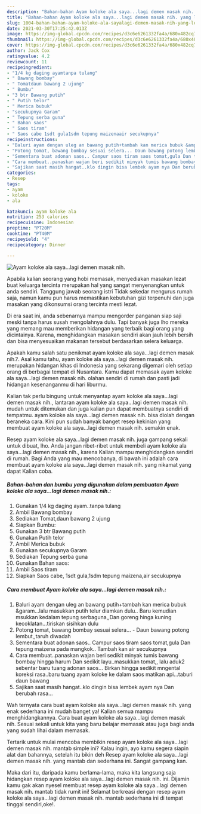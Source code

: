 ```yaml
---
description: "Bahan-bahan Ayam koloke ala saya...lagi demen masak nih. yang lezat Untuk Jualan"
title: "Bahan-bahan Ayam koloke ala saya...lagi demen masak nih. yang lezat Untuk Jualan"
slug: 1004-bahan-bahan-ayam-koloke-ala-sayalagi-demen-masak-nih-yang-lezat-untuk-jualan
date: 2021-03-30T17:25:42.013Z
image: https://img-global.cpcdn.com/recipes/d3c6e6261332fa4a/680x482cq70/ayam-koloke-ala-sayalagi-demen-masak-nih-foto-resep-utama.jpg
thumbnail: https://img-global.cpcdn.com/recipes/d3c6e6261332fa4a/680x482cq70/ayam-koloke-ala-sayalagi-demen-masak-nih-foto-resep-utama.jpg
cover: https://img-global.cpcdn.com/recipes/d3c6e6261332fa4a/680x482cq70/ayam-koloke-ala-sayalagi-demen-masak-nih-foto-resep-utama.jpg
author: Jack Cox
ratingvalue: 4.2
reviewcount: 11
recipeingredient:
- "1/4 kg daging ayamtanpa tulang"
- " Bawang bombay"
- " Tomatdaun bawang 2 ujung"
- " Bumbu"
- "3 btr Bawang putih"
- " Putih telor"
- " Merica bubuk"
- "secukupnya Garam"
- " Tepung serba guna"
- " Bahan saos"
- " Saos tiram"
- " Saos cabe 1sdt gula1sdm tepung maizenaair secukupnya"
recipeinstructions:
- "Baluri ayam dengan uleg an bawang putih+tambah kan merica bubuk &amp;garam...lalu masukkan putih telur diamkan dulu.. Baru kemudian msukkan kedalam tepung serbaguna,,Dan goreng hinga kuning kecoklatan...tiriskan sisihkan dulu"
- "Potong tomat, bawang bombay sesuai selera... Daun bawang potong lembut,,taruh diwadah"
- "Sementara buat adonan saos.. Campur saos tiram saos tomat,gula Dan tepung maizena pada mangkok.. Tambah kan air secukupnya"
- "Cara membuat..panaskan wajan beri sedikit minyak tumis bawang bombay hingga harum Dan sedikit layu..masukkan tomat,, lalu aduk2 sebentar baru tuang adonan saos... Birkan hingga sedikit mngental koreksi rasa..baru tuang ayam koloke ke dalam saos matikan api...taburi daun bawang"
- "Sajikan saat masih hangat..klo dingin bisa lembek ayam nya Dan berubah rasa..."
categories:
- Resep
tags:
- ayam
- koloke
- ala

katakunci: ayam koloke ala 
nutrition: 253 calories
recipecuisine: Indonesian
preptime: "PT20M"
cooktime: "PT40M"
recipeyield: "4"
recipecategory: Dinner

---
```



![Ayam koloke ala saya...lagi demen masak nih.](https://img-global.cpcdn.com/recipes/d3c6e6261332fa4a/680x482cq70/ayam-koloke-ala-sayalagi-demen-masak-nih-foto-resep-utama.jpg)

Apabila kalian seorang yang hobi memasak, menyediakan masakan lezat buat keluarga tercinta merupakan hal yang sangat menyenangkan untuk anda sendiri. Tanggung jawab seorang istri Tidak sekedar mengurus rumah saja, namun kamu pun harus memastikan kebutuhan gizi terpenuhi dan juga masakan yang dikonsumsi orang tercinta mesti lezat.

Di era  saat ini, anda sebenarnya mampu mengorder panganan siap saji meski tanpa harus susah mengolahnya dulu. Tapi banyak juga lho mereka yang memang mau memberikan hidangan yang terbaik bagi orang yang dicintainya. Karena, menghidangkan masakan sendiri akan jauh lebih bersih dan bisa menyesuaikan makanan tersebut berdasarkan selera keluarga. 



Apakah kamu salah satu penikmat ayam koloke ala saya...lagi demen masak nih.?. Asal kamu tahu, ayam koloke ala saya...lagi demen masak nih. merupakan hidangan khas di Indonesia yang sekarang digemari oleh setiap orang di berbagai tempat di Nusantara. Kamu dapat memasak ayam koloke ala saya...lagi demen masak nih. olahan sendiri di rumah dan pasti jadi hidangan kesenanganmu di hari liburmu.

Kalian tak perlu bingung untuk menyantap ayam koloke ala saya...lagi demen masak nih., lantaran ayam koloke ala saya...lagi demen masak nih. mudah untuk ditemukan dan juga kalian pun dapat membuatnya sendiri di tempatmu. ayam koloke ala saya...lagi demen masak nih. bisa diolah dengan beraneka cara. Kini pun sudah banyak banget resep kekinian yang membuat ayam koloke ala saya...lagi demen masak nih. semakin enak.

Resep ayam koloke ala saya...lagi demen masak nih. juga gampang sekali untuk dibuat, lho. Anda jangan ribet-ribet untuk membeli ayam koloke ala saya...lagi demen masak nih., karena Kalian mampu menghidangkan sendiri di rumah. Bagi Anda yang mau mencobanya, di bawah ini adalah cara membuat ayam koloke ala saya...lagi demen masak nih. yang nikamat yang dapat Kalian coba.

<!--inarticleads1-->

##### Bahan-bahan dan bumbu yang digunakan dalam pembuatan Ayam koloke ala saya...lagi demen masak nih.:

1. Gunakan 1/4 kg daging ayam..tanpa tulang
1. Ambil  Bawang bombay
1. Sediakan  Tomat,daun bawang 2 ujung
1. Siapkan  Bumbu:
1. Gunakan 3 btr Bawang putih
1. Gunakan  Putih telor
1. Ambil  Merica bubuk
1. Gunakan secukupnya Garam
1. Sediakan  Tepung serba guna
1. Gunakan  Bahan saos:
1. Ambil  Saos tiram
1. Siapkan  Saos cabe, 1sdt gula,1sdm tepung maizena,air secukupnya




<!--inarticleads2-->

##### Cara membuat Ayam koloke ala saya...lagi demen masak nih.:

1. Baluri ayam dengan uleg an bawang putih+tambah kan merica bubuk &amp;garam...lalu masukkan putih telur diamkan dulu.. Baru kemudian msukkan kedalam tepung serbaguna,,Dan goreng hinga kuning kecoklatan...tiriskan sisihkan dulu
1. Potong tomat, bawang bombay sesuai selera... - Daun bawang potong lembut,,taruh diwadah
1. Sementara buat adonan saos.. Campur saos tiram saos tomat,gula Dan tepung maizena pada mangkok.. Tambah kan air secukupnya
1. Cara membuat..panaskan wajan beri sedikit minyak tumis bawang bombay hingga harum Dan sedikit layu..masukkan tomat,, lalu aduk2 sebentar baru tuang adonan saos... Birkan hingga sedikit mngental koreksi rasa..baru tuang ayam koloke ke dalam saos matikan api...taburi daun bawang
1. Sajikan saat masih hangat..klo dingin bisa lembek ayam nya Dan berubah rasa...




Wah ternyata cara buat ayam koloke ala saya...lagi demen masak nih. yang enak sederhana ini mudah banget ya! Kalian semua mampu menghidangkannya. Cara buat ayam koloke ala saya...lagi demen masak nih. Sesuai sekali untuk kita yang baru belajar memasak atau juga bagi anda yang sudah lihai dalam memasak.

Tertarik untuk mulai mencoba membikin resep ayam koloke ala saya...lagi demen masak nih. mantab simple ini? Kalau ingin, ayo kamu segera siapin alat dan bahannya, setelah itu bikin deh Resep ayam koloke ala saya...lagi demen masak nih. yang mantab dan sederhana ini. Sangat gampang kan. 

Maka dari itu, daripada kamu berlama-lama, maka kita langsung saja hidangkan resep ayam koloke ala saya...lagi demen masak nih. ini. Dijamin kamu gak akan nyesel membuat resep ayam koloke ala saya...lagi demen masak nih. mantab tidak rumit ini! Selamat berkreasi dengan resep ayam koloke ala saya...lagi demen masak nih. mantab sederhana ini di tempat tinggal sendiri,oke!.

